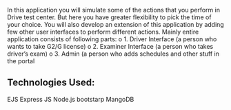 In this application you will simulate some of the actions that you perform in Drive test 
center. But here you have greater flexibility to pick the time of your choice. You will also 
develop an extension of this application by adding few other user interfaces to perform 
different actions. Mainly entire application consists of following parts: 
o 1. Driver Interface (a person who wants to take G2/G license) 
o 2. Examiner Interface (a person who takes driver’s exam) 
o 3. Admin (a person who adds schedules and other stuff in the portal

Technologies Used:
-----------------------------
EJS
Express JS
Node.js
bootstarp
MangoDB

